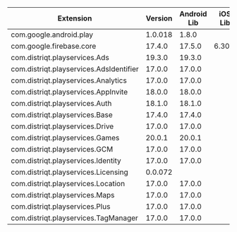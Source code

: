 
| Extension | Version | Android Lib | iOS Lib |
| --- | --- | --- | --- |
| com.google.android.play | 1.0.018 | 1.8.0 |  |
| com.google.firebase.core | 17.4.0 | 17.5.0 | 6.30.0 |
| com.distriqt.playservices.Ads | 19.3.0 | 19.3.0 |  |
| com.distriqt.playservices.AdsIdentifier | 17.0.0 | 17.0.0 |  |
| com.distriqt.playservices.Analytics | 17.0.0 | 17.0.0 |  |
| com.distriqt.playservices.AppInvite | 18.0.0 | 18.0.0 |  |
| com.distriqt.playservices.Auth | 18.1.0 | 18.1.0 |  |
| com.distriqt.playservices.Base | 17.4.0 | 17.4.0 |  |
| com.distriqt.playservices.Drive | 17.0.0 | 17.0.0 |  |
| com.distriqt.playservices.Games | 20.0.1 | 20.0.1 |  |
| com.distriqt.playservices.GCM | 17.0.0 | 17.0.0 |  |
| com.distriqt.playservices.Identity | 17.0.0 | 17.0.0 |  |
| com.distriqt.playservices.Licensing | 0.0.072 |  |  |
| com.distriqt.playservices.Location | 17.0.0 | 17.0.0 |  |
| com.distriqt.playservices.Maps | 17.0.0 | 17.0.0 |  |
| com.distriqt.playservices.Plus | 17.0.0 | 17.0.0 |  |
| com.distriqt.playservices.TagManager | 17.0.0 | 17.0.0 |  |
